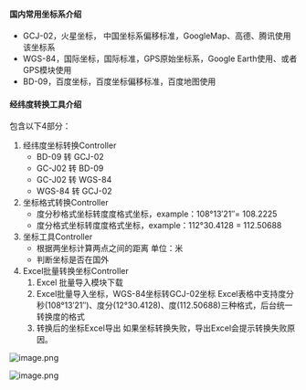#### 国内常用坐标系介绍
* GCJ-02，火星坐标， 中国坐标系偏移标准，GoogleMap、高德、腾讯使用该坐标系
* WGS-84，国际坐标，国际标准，GPS原始坐标系，Google Earth使用、或者GPS模块使用
* BD-09，百度坐标，百度坐标偏移标准，百度地图使用

#### 经纬度转换工具介绍
包含以下4部分：
1. 经纬度坐标转换Controller
    * BD-09    转 GCJ-02
    * GC-J02  转 BD-09
    * GC-J02  转 WGS-84
    * WGS-84 转 GCJ-02
2. 坐标格式转换Controller
    * 度分秒格式坐标转度度格式坐标，example：108°13′21″= 108.2225
    * 度分格式坐标转度度格式坐标，example：112°30.4128 = 112.50688
3. 坐标工具Controller
     * 根据两坐标计算两点之间的距离 单位：米
     * 判断坐标是否在国外
4. Excel批量转换坐标Controller
     1. Excel 批量导入模块下载
     2. Excel批量导入坐标，WGS-84坐标转GCJ-02坐标
         Excel表格中支持度分秒(108°13′21″)、度分(12°30.4128)、度(112.50688)三种格式，后台统一转换度的格式
     3. 转换后的坐标Excel导出
         如果坐标转换失败，导出Excel会提示转换失败原因。
         
![image.png](https://upload-images.jianshu.io/upload_images/1669182-78313076ae3d21c2.png?imageMogr2/auto-orient/strip%7CimageView2/2/w/1240)


![image.png](https://upload-images.jianshu.io/upload_images/1669182-d5ff237af75ebe77.png?imageMogr2/auto-orient/strip%7CimageView2/2/w/1240)


